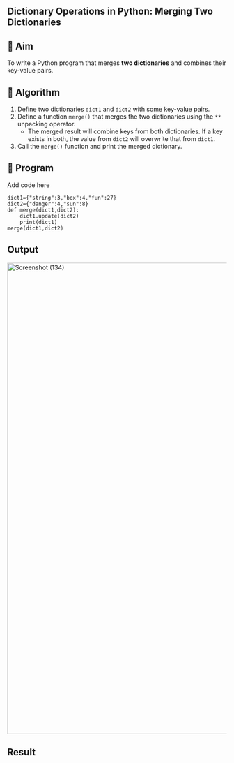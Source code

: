 ## Dictionary Operations in Python: Merging Two Dictionaries

## 🎯 Aim
To write a Python program that merges **two dictionaries** and combines their key-value pairs.

## 🧠 Algorithm
1. Define two dictionaries `dict1` and `dict2` with some key-value pairs.
2. Define a function `merge()` that merges the two dictionaries using the `**` unpacking operator.
   - The merged result will combine keys from both dictionaries. If a key exists in both, the value from `dict2` will overwrite that from `dict1`.
3. Call the `merge()` function and print the merged dictionary.

## 🧾 Program

Add code here
```
dict1={"string":3,"box":4,"fun":27}
dict2={"danger":4,"sun":8}
def merge(dict1,dict2):
    dict1.update(dict2)
    print(dict1)
merge(dict1,dict2)
```

## Output
<img width="1920" height="1080" alt="Screenshot (134)" src="https://github.com/user-attachments/assets/6fd445d2-80a7-4e1b-b28c-a6503a6ca4b6" />

## Result
